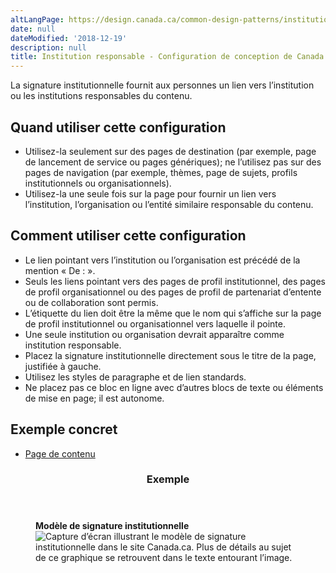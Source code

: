 ```yaml
---
altLangPage: https://design.canada.ca/common-design-patterns/institutional-byline.html
date: null
dateModified: '2018-12-19'
description: null
title: Institution responsable - Configuration de conception de Canada.ca de Canada.ca
---
```





<section>
 <p>
  La signature institutionnelle fournit aux personnes un lien vers l’institution ou les institutions responsables du contenu.
 </p>
 <section>
  <h2>
   Quand utiliser cette configuration
  </h2>
  <ul>
   <li>
    Utilisez-la seulement sur des pages de destination (par exemple, page de lancement de service ou pages génériques); ne l’utilisez pas sur des pages de navigation (par exemple, thèmes, page de sujets, profils institutionnels ou organisationnels).
   </li>
   <li>
    Utilisez-la une seule fois sur la page pour fournir un lien vers l’institution, l’organisation ou l’entité similaire responsable du contenu.
   </li>
  </ul>
 </section>
 <section>
  <h2>
   Comment utiliser cette configuration
  </h2>
  <ul>
   <li>
    Le lien pointant vers l’institution ou l’organisation est précédé de la mention « De : ».
   </li>
   <li>
    Seuls les liens pointant vers des pages de profil institutionnel, des pages de profil organisationnel ou des pages de profil de partenariat d’entente ou de collaboration sont permis.
   </li>
   <li>
    L’étiquette du lien doit être la même que le nom qui s’affiche sur la page de profil institutionnel ou organisationnel vers laquelle il pointe.
   </li>
   <li>
    Une seule institution ou organisation devrait apparaître comme institution responsable.
   </li>
   <li>
    Placez la signature institutionnelle directement sous le titre de la page, justifiée à gauche.
   </li>
   <li>
    Utilisez les styles de paragraphe et de lien standards.
   </li>
   <li>
    Ne placez pas ce bloc en ligne avec d’autres blocs de texte ou éléments de mise en page; il est autonome.
   </li>
  </ul>
 </section>
 <section>
  <h2>
   Exemple concret
  </h2>
  <ul>
   <li>
    <a href="https://wet-boew.github.io/GCWeb/templates/advancedservice/index-fr.html">
     Page de contenu
    </a>
   </li>
  </ul>
 </section>
 <section class="panel panel-primary">
  <header class="panel-heading">
   <h3 class="panel-title">
    Exemple
   </h3>
  </header>
  <div class="panel-body">
   <figure class="mrgn-bttm-sm">
    <figcaption class="text-center">
     <b>
      Modèle de signature institutionnelle
     </b>
    </figcaption>
    <img alt="Capture d’écran illustrant le modèle de signature institutionnelle dans le site Canada.ca. Plus de détails au sujet de ce graphique se retrouvent dans le texte entourant l’image." class="img-responsive center-block" src="https://www.canada.ca/content/dam/tbs-sct/images/government-communications/canada-content-style-guide/institutional-byline-pattern-fra-02.jpg"/>
   </figure>
  </div>
 </section>
</section>




